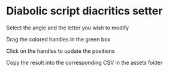 # Diabolic script diacritics setter

Select the angle and the letter you wish to modify

Drag the colored handles in the green box

Click on the handles to update the positions

Copy the result into the corresponding CSV in the assets folder
